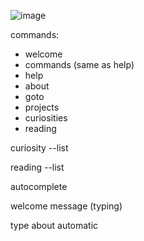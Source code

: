![image](https://github.com/betofigueiredo/about-me/assets/7251116/e0f8d2cc-c83b-40c5-b729-49e356ca1c27)

commands:

- welcome
- commands (same as help)
- help
- about
- goto
- projects
- curiosities
- reading

curiosity --list

reading --list

autocomplete

welcome message (typing)

type about automatic
